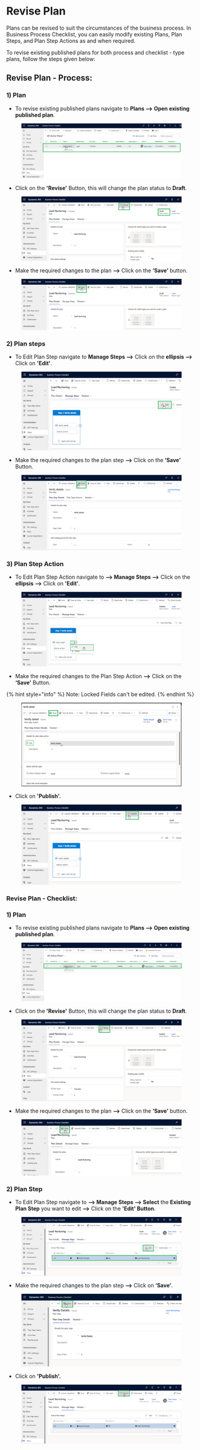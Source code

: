 # Revise Plan

Plans can be revised to suit the circumstances of the business process. In Business Process Checklist, you can easily modify existing Plans, Plan Steps, and Plan Step Actions as and when required.&#x20;

To revise existing published plans for both process and checklist - type plans, follow the steps given below:

## Revise Plan - Process:

### 1) Plan

* To revise existing published plans navigate to **Plans --> Open existing published plan**.

<figure><img src="../../../.gitbook/assets/revise plan_1 (2).png" alt=""><figcaption></figcaption></figure>

* Click on the **'Revise'** Button, this will change the plan status to **Draft**.

<figure><img src="../../../.gitbook/assets/revise plan_2.png" alt=""><figcaption></figcaption></figure>

* Make the required changes to the plan **-->** Click on the **‘Save’** button.

<figure><img src="../../../.gitbook/assets/revise plan_3.png" alt=""><figcaption></figcaption></figure>

### 2) Plan steps

* To Edit Plan Step navigate to **Manage Steps -->** Click on the **ellipsis -->** Click on **'Edit'**.

<figure><img src="../../../.gitbook/assets/edit plan step_1.png" alt=""><figcaption></figcaption></figure>

* Make the required changes to the plan step **-->** Click on the **‘Save’** Button.

<figure><img src="../../../.gitbook/assets/Edit Plan step_4.png" alt=""><figcaption></figcaption></figure>

### 3) Plan Step Action

* To Edit Plan Step Action navigate to **--> Manage Steps -->** Click on the **ellipsis -->** Click on **'Edit'**.

<figure><img src="../../../.gitbook/assets/edit plan step action_1.png" alt=""><figcaption></figcaption></figure>

* Make the required changes to the Plan Step Action **-->** Click on the **‘Save’** Button.

{% hint style="info" %}
Note: Locked Fields can't be edited.
{% endhint %}

<figure><img src="../../../.gitbook/assets/edit plan step action_2.png" alt=""><figcaption></figcaption></figure>

* Click on **'Publish'.**

<figure><img src="../../../.gitbook/assets/Publish.png" alt=""><figcaption></figcaption></figure>

### Revise Plan - Checklist:

### 1) Plan

* To revise existing published plans navigate to **Plans --> Open existing published plan**.

<figure><img src="../../../.gitbook/assets/revise plan  (2).png" alt=""><figcaption></figcaption></figure>

* Click on the **'Revise'** Button, this will change the plan status to **Draft**.

<figure><img src="../../../.gitbook/assets/revise plan_1 (1).png" alt=""><figcaption></figcaption></figure>

* Make the required changes to the plan **-->** Click on the **‘Save’** button.

<figure><img src="../../../.gitbook/assets/revise plan _2.png" alt=""><figcaption></figcaption></figure>

### 2) Plan Step

* To Edit Plan Step navigate to **--> Manage Steps --> Select** the **Existing Plan Step** you want to edit **-->** Click on the **'Edit' Button**.

<figure><img src="../../../.gitbook/assets/Edit Plan Step_1.png" alt=""><figcaption></figcaption></figure>

* Make the required changes to the plan step **-->** Click on **‘Save’**.

<figure><img src="../../../.gitbook/assets/revise plan step (2).png" alt=""><figcaption></figcaption></figure>

* Click on **'Publish'.**

<figure><img src="../../../.gitbook/assets/Publish checklist (1).png" alt=""><figcaption></figcaption></figure>
